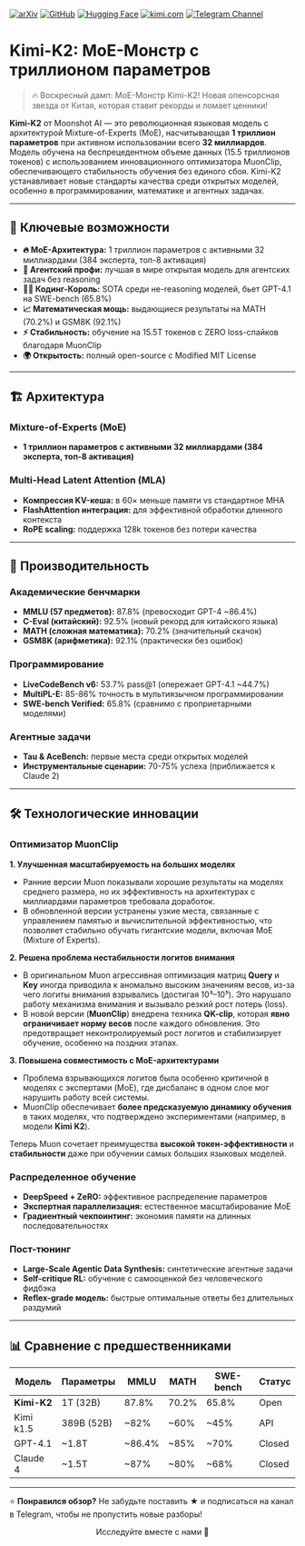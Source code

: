 [![arXiv](https://img.shields.io/badge/arXiv-2506.01928-b31b1b.svg)](https://arxiv.org/abs/2506.06105)
[![GitHub](https://img.shields.io/badge/GitHub-Kimi-K2-black?logo=github)](https://github.com/MoonshotAI/Kimi-K2)
[![Hugging Face](https://img.shields.io/badge/%F0%9F%A4%97%20Hugging%20Face-Models-yellow)](https://huggingface.co/collections/moonshotai/kimi-k2-6871243b990f2af5ba60617d)
[![kimi.com](https://img.shields.io/badge/Kimi-K2-purple?logo=kimi)](https://www.kimi.com/)
[![Telegram Channel](https://img.shields.io/badge/Telegram-TheWeeklyBrief-blue)](https://t.me/TheWeeklyBrief)

# Kimi-K2: MoE-Монстр с триллионом параметров

> 🔥 Воскресный дамп: MoE-Монстр Kimi-K2! Новая опенсорсная звезда от Китая, которая ставит рекорды и ломает ценники!

**Kimi-K2** от Moonshot AI — это революционная языковая модель с архитектурой Mixture-of-Experts (MoE), насчитывающая **1 триллион параметров** при активном использовании всего **32 миллиардов**. Модель обучена на беспрецедентном объеме данных (15.5 триллионов токенов) с использованием инновационного оптимизатора MuonClip, обеспечивающего стабильность обучения без единого сбоя. Kimi-K2 устанавливает новые стандарты качества среди открытых моделей, особенно в программировании, математике и агентных задачах.

---

## 🌟 Ключевые возможности

* **🔥 MoE-Архитектура:** 1 триллион параметров с активными 32 миллиардами (384 эксперта, топ-8 активация)
* **🤖 Агентский профи:** лучшая в мире открытая модель для агентских задач без reasoning
* **👨‍💻 Кодинг-Король:** SOTA среди не-reasoning моделей, бьет GPT-4.1 на SWE-bench (65.8%)
* **📈 Математическая мощь:** выдающиеся результаты на MATH (70.2%) и GSM8K (92.1%)
* **⚡ Стабильность:** обучение на 15.5T токенов с ZERO loss-спайков благодаря MuonClip
* **🌍 Открытость:** полный open-source с Modified MIT License

---

## 🏗️ Архитектура

### Mixture-of-Experts (MoE)

* **1 триллион параметров с активными 32 миллиардами (384 эксперта, топ-8 активация)**

### Multi-Head Latent Attention (MLA)
* **Компрессия KV-кеша:** в 60× меньше памяти vs стандартное MHA
* **FlashAttention интеграция:** для эффективной обработки длинного контекста
* **RoPE scaling:** поддержка 128k токенов без потери качества

---

## 🚀 Производительность

### Академические бенчмарки
* **MMLU (57 предметов):** 87.8% (превосходит GPT-4 ~86.4%)
* **C-Eval (китайский):** 92.5% (новый рекорд для китайского языка)
* **MATH (сложная математика):** 70.2% (значительный скачок)
* **GSM8K (арифметика):** 92.1% (практически без ошибок)

### Программирование
* **LiveCodeBench v6:** 53.7% pass@1 (опережает GPT-4.1 ~44.7%)
* **MultiPL-E:** 85-86% точность в мультиязычном программировании
* **SWE-bench Verified:** 65.8% (сравнимо с проприетарными моделями)

### Агентные задачи
* **Tau & AceBench:** первые места среди открытых моделей
* **Инструментальные сценарии:** 70-75% успеха (приближается к Claude 2)

---

## 🛠️ Технологические инновации

### Оптимизатор MuonClip

**1. Улучшенная масштабируемость на больших моделях**  
- Ранние версии Muon показывали хорошие результаты на моделях среднего размера, но их эффективность на архитектурах с миллиардами параметров требовала доработок.  
- В обновленной версии устранены узкие места, связанные с управлением памятью и вычислительной эффективностью, что позволяет стабильно обучать гигантские модели, включая MoE (Mixture of Experts).  

**2. Решена проблема нестабильности логитов внимания**  
- В оригинальном Muon агрессивная оптимизация матриц **Query** и **Key** иногда приводила к аномально высоким значениям весов, из-за чего логиты внимания взрывались (достигая 10³–10⁵). Это нарушало работу механизма внимания и вызывало резкий рост потерь (loss).  
- В новой версии (**MuonClip**) внедрена техника **QK-clip**, которая **явно ограничивает норму весов** после каждого обновления. Это предотвращает неконтролируемый рост логитов и стабилизирует обучение, особенно на поздних этапах.  

**3. Повышена совместимость с MoE-архитектурами**  
- Проблема взрывающихся логитов была особенно критичной в моделях с экспертами (MoE), где дисбаланс в одном слое мог нарушить работу всей системы.  
- MuonClip обеспечивает **более предсказуемую динамику обучения** в таких моделях, что подтверждено экспериментами (например, в модели **Kimi K2**).  

Теперь Muon сочетает преимущества **высокой токен-эффективности** и **стабильности** даже при обучении самых больших языковых моделей.

### Распределенное обучение
* **DeepSpeed + ZeRO:** эффективное распределение параметров
* **Экспертная параллелизация:** естественное масштабирование MoE
* **Градиентный чекпоинтинг:** экономия памяти на длинных последовательностях

### Пост-тюнинг
* **Large-Scale Agentic Data Synthesis:** синтетические агентные задачи
* **Self-critique RL:** обучение с самооценкой без человеческого фидбэка
* **Reflex-grade модель:** быстрые оптимальные ответы без длительных раздумий

---

## 📊 Сравнение с предшественниками

| Модель | Параметры | MMLU | MATH | SWE-bench | Статус |
|--------|-----------|------|------|-----------|--------|
| **Kimi-K2** | 1T (32B) | 87.8% | 70.2% | 65.8% | Open |
| Kimi k1.5 | 389B (52B) | ~82% | ~60% | ~45% | API |
| GPT-4.1 | ~1.8T | ~86.4% | ~85% | ~70% | Closed |
| Claude 4 | ~1.5T | ~87% | ~80% | ~68% | Closed |

---

⭐ **Понравился обзор?**
Не забудьте поставить ★ и подписаться на канал в Telegram, чтобы не пропустить новые разборы!

<p align="center">Исследуйте вместе с нами 🚀</p> 
